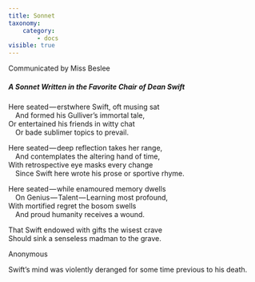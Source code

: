 ```yaml
---
title: Sonnet
taxonomy:
    category:
        - docs
visible: true
---
```


<div class="author">Communicated by Miss Beslee</div>

##### A Sonnet Written in the Favorite Chair of Dean Swift

Here seated — erstwhere Swift, oft musing sat  
&emsp;And formed his Gulliver’s immortal tale,  
Or entertained his friends in witty chat  
&emsp;Or bade sublimer topics to prevail.

Here seated — deep reflection takes her range,  
&emsp;And contemplates the altering hand of time,  
With retrospective eye masks every change  
&emsp;Since Swift here wrote his prose or sportive rhyme.  

Here seated — while enamoured memory dwells  
&emsp;On Genius — Talent — Learning most profound,  
With mortified regret the bosom swells  
&emsp;And proud humanity receives a wound.  

That Swift endowed with gifts the wisest crave  
Should sink a senseless madman to the grave.

Anonymous

Swift’s mind was violently deranged for some time previous to his death.